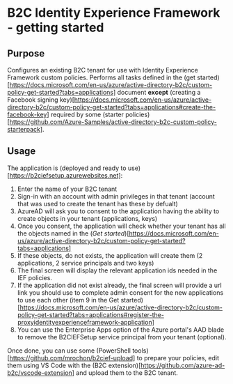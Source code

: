 # B2C Identity Experience Framework - getting started

## Purpose
Configures an existing B2C tenant for use with Identity Experience Framework custom policies. Performs all
tasks defined in the (get started)[https://docs.microsoft.com/en-us/azure/active-directory-b2c/custom-policy-get-started?tabs=applications]
document **except** (creating a Facebook signing key)[https://docs.microsoft.com/en-us/azure/active-directory-b2c/custom-policy-get-started?tabs=applications#create-the-facebook-key] 
required by some (starter policies)[https://github.com/Azure-Samples/active-directory-b2c-custom-policy-starterpack].

## Usage
The application is (deployed and ready to use)[https://b2ciefsetup.azurewebsites.net]:
1. Enter the name of your B2C tenant
2. Sign-in with an account with admin privileges in that tenant (account that was used to create the tenant has these by defualt)
3. AzureAD will ask you to consent to the application having the ability to create objects in your tenant (applications, keys)
4. Once you consent, the application will check whether your tenant has all the objects named in the (*Get started*)[https://docs.microsoft.com/en-us/azure/active-directory-b2c/custom-policy-get-started?tabs=applications]
5. If these objects, do not exists, the application will create them (2 applications, 2 service principals and two keys)
6. The final screen will display the relevant application ids needed in the IEF policies. 
7. If the application did not exist already, the final screen will provide a url link you should use to complete
admin consent for the new applications to use each other (item 9 in the Get started)[https://docs.microsoft.com/en-us/azure/active-directory-b2c/custom-policy-get-started?tabs=applications#register-the-proxyidentityexperienceframework-application]
8. You can use the Enterprise Apps option of the Azure portal's AAD blade to remove the B2CIEFSetup service principal
from your tenant (optional).

Once done, you can use some (PowerShell tools)[https://github.com/mrochon/b2cief-upload] to prepare your policies, edit them
using VS Code with the (B2C extension)[https://github.com/azure-ad-b2c/vscode-extension] and upload them to the B2C tenant.

